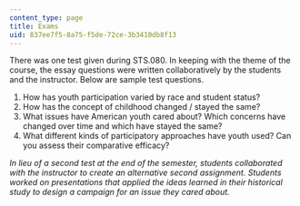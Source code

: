 ```yaml
---
content_type: page
title: Exams
uid: 837ee7f5-8a75-f5de-72ce-3b3410db8f13
---
```


There was one test given during STS.080. In keeping with the theme of the course, the essay questions were written collaboratively by the students and the instructor. Below are sample test questions.

1.  How has youth participation varied by race and student status?
2.  How has the concept of childhood changed / stayed the same?
3.  What issues have American youth cared about? Which concerns have changed over time and which have stayed the same?
4.  What different kinds of participatory approaches have youth used? Can you assess their comparative efficacy?

  
_In lieu of a second test at the end of the semester, students collaborated with the instructor to create an alternative second assignment. Students worked on presentations that applied the ideas learned in their historical study to design a campaign for an issue they cared about._